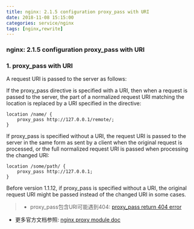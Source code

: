 ```yaml
---
title: nginx: 2.1.5 configuration proxy_pass with URI
date: 2018-11-08 15:15:00
categories: service/nginx
tags: [nginx,rewrite]
---
```

### nginx: 2.1.5 configuration proxy_pass with URI

### 1. proxy_pass with URI
A request URI is passed to the server as follows:

If the proxy_pass directive is specified with a URI, then when a request is passed to the server, the part of a normalized request URI matching the location is replaced by a URI specified in the directive:
```
location /name/ {
    proxy_pass http://127.0.0.1/remote/;
}
```

If proxy_pass is specified without a URI, the request URI is passed to the server in the same form as sent by a client when the original request is processed, or the full normalized request URI is passed when processing the changed URI:
```
location /some/path/ {
    proxy_pass http://127.0.0.1;
}
```
Before version 1.1.12, if proxy_pass is specified without a URI, the original request URI might be passed instead of the changed URI in some cases.

> - proxy_pass包含URI可能遇到404: [proxy_pass return 404 error](http://stackoverflow.com/questions/16157893/nginx-proxy-pass-404-error-dont-understand-why)
- 更多官方文档参照: [nginx proxy module doc](http://nginx.org/en/docs/http/ngx_http_proxy_module.html#proxy_pass)